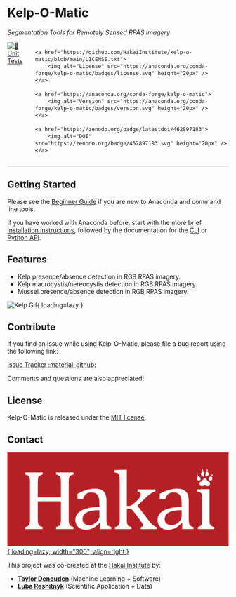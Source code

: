# Kelp-O-Matic

*Segmentation Tools for Remotely Sensed RPAS Imagery*

<div style="overflow: hidden; display: flex; justify-content:flex-start; gap:10px;">
    <a href="https://github.com/HakaiInstitute/kelp-o-matic/actions/workflows/unit-test.yml">
        <img alt="🧪 Unit Tests" src="https://github.com/HakaiInstitute/kelp-o-matic/actions/workflows/unit-test.yml/badge.svg" height="20px" />
    </a>

    <a href="https://github.com/HakaiInstitute/kelp-o-matic/blob/main/LICENSE.txt">
        <img alt="License" src="https://anaconda.org/conda-forge/kelp-o-matic/badges/license.svg" height="20px" />
    </a>

    <a href="https://anaconda.org/conda-forge/kelp-o-matic">
        <img alt="Version" src="https://anaconda.org/conda-forge/kelp-o-matic/badges/version.svg" height="20px" />
    </a>

    <a href="https://zenodo.org/badge/latestdoi/462897183">
        <img alt="DOI" src="https://zenodo.org/badge/462897183.svg" height="20px" />
    </a>

</div>

***

## Getting Started

Please see the [Beginner Guide](beginner_guide/index.md) if you are new to Anaconda and command line
tools.

If you have worked with Anaconda before, start with the more
brief [installation instructions](installation.md), followed by the documentation for
the [CLI](cli.md) or [Python API](python_lib.md).

## Features

* Kelp presence/absence detection in RGB RPAS imagery.
* Kelp macrocystis/nereocystis detection in RGB RPAS imagery.
* Mussel presence/absence detection in RGB RPAS imagery.

![Kelp Gif](images/manley.gif){ loading=lazy }

## Contribute

If you find an issue while using Kelp-O-Matic, please file a bug report using the following link:

[Issue Tracker :material-github:](https://github.com/HakaiInstitute/kelp-o-matic/issues)

Comments and questions are also appreciated!

## License

Kelp-O-Matic is released under
the [MIT license](https://raw.githubusercontent.com/tayden/kelp-o-matic/main/LICENSE.txt).

## Contact

[![Hakai](images/hakai_logo.png){ loading=lazy; width="300"; align=right }](https://hakai.org/)

This project was co-created at the [Hakai Institute](https://hakai.org) by:

- [**Taylor Denouden**](mailto:taylor.denouden@hakai.org) (Machine Learning + Software)
- [**Luba Reshitnyk**](mailto:luba.reshitnyk@hakai.org) (Scientific Application + Data)
